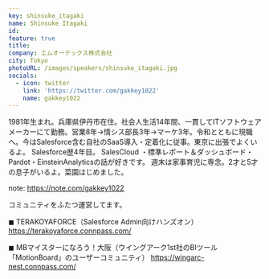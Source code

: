```yaml
---
key: shinsuke_itagaki
name: Shinsuke Itagaki
id: 
feature: true
title: 
company: エムオーテックス株式会社
city: Tokyo
photoURL: /images/speakers/shinsuke_itagaki.jpg
socials:
  - icon: twitter
    link: 'https://twitter.com/gakkey1022'
    name: gakkey1022
---
```

1981年生まれ。兵庫県伊丹市在住。社会人生活14年間、一貫してITソフトウェアメーカーにて勤務。営業8年→情シス部長3年→マーケ3年。令和とともに現職へ。今はSalesforce含む自社のSaaS導入・定着化に従事。東京に出張でよくいるよ。
Salesforce歴4年目。 SalesCloud ・標準レポート＆ダッシュボード・Pardot・EinsteinAnalyticsの話が好きです。
週末は家事育児に専念。2才と5才の息子がいるよ。菜園はじめました。

note: https://note.com/gakkey1022

コミュニティをふたつ運営してます。

◼︎ TERAKOYAFORCE（Salesforce Admin向けハンズオン）
https://terakoyaforce.connpass.com/

◼︎ MBマイスターになろう！大阪（ウイングアーク1st社のBIツール「MotionBoard」のユーザーコミュニティ）
https://wingarc-nest.connpass.com/